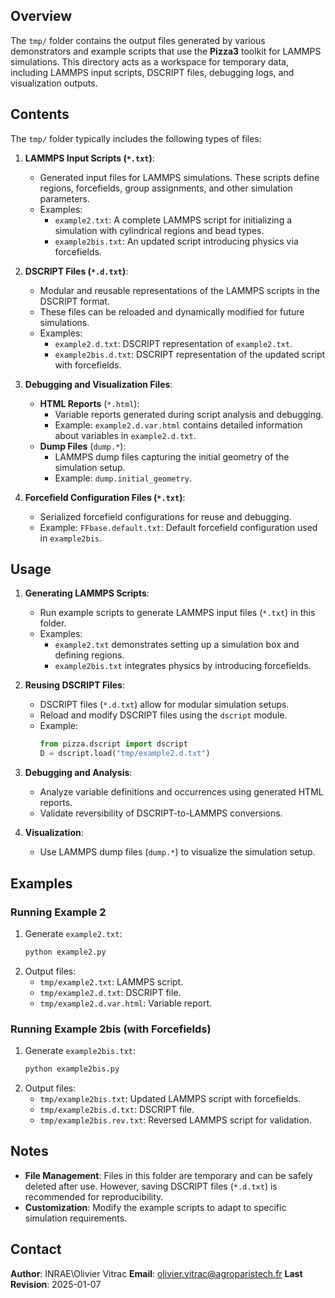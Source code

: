 ## Overview

The `tmp/` folder contains the output files generated by various demonstrators and example scripts that use the **Pizza3** toolkit for LAMMPS simulations. This directory acts as a workspace for temporary data, including LAMMPS input scripts, DSCRIPT files, debugging logs, and visualization outputs.

## Contents

The `tmp/` folder typically includes the following types of files:

1. **LAMMPS Input Scripts (`*.txt`)**:
   - Generated input files for LAMMPS simulations. These scripts define regions, forcefields, group assignments, and other simulation parameters.
   - Examples:
     - `example2.txt`: A complete LAMMPS script for initializing a simulation with cylindrical regions and bead types.
     - `example2bis.txt`: An updated script introducing physics via forcefields.

2. **DSCRIPT Files (`*.d.txt`)**:
   - Modular and reusable representations of the LAMMPS scripts in the DSCRIPT format.
   - These files can be reloaded and dynamically modified for future simulations.
   - Examples:
     - `example2.d.txt`: DSCRIPT representation of `example2.txt`.
     - `example2bis.d.txt`: DSCRIPT representation of the updated script with forcefields.

3. **Debugging and Visualization Files**:
   - **HTML Reports** (`*.html`):
     - Variable reports generated during script analysis and debugging.
     - Example: `example2.d.var.html` contains detailed information about variables in `example2.d.txt`.
   - **Dump Files** (`dump.*`):
     - LAMMPS dump files capturing the initial geometry of the simulation setup.
     - Example: `dump.initial_geometry`.

4. **Forcefield Configuration Files (`*.txt`)**:
   - Serialized forcefield configurations for reuse and debugging.
   - Example: `FFbase.default.txt`: Default forcefield configuration used in `example2bis`.

## Usage

1. **Generating LAMMPS Scripts**:
   - Run example scripts to generate LAMMPS input files (`*.txt`) in this folder.
   - Examples:
     - `example2.txt` demonstrates setting up a simulation box and defining regions.
     - `example2bis.txt` integrates physics by introducing forcefields.

2. **Reusing DSCRIPT Files**:
   - DSCRIPT files (`*.d.txt`) allow for modular simulation setups.
   - Reload and modify DSCRIPT files using the `dscript` module.
   - Example:
     ```python
     from pizza.dscript import dscript
     D = dscript.load("tmp/example2.d.txt")
     ```

3. **Debugging and Analysis**:
   - Analyze variable definitions and occurrences using generated HTML reports.
   - Validate reversibility of DSCRIPT-to-LAMMPS conversions.

4. **Visualization**:
   - Use LAMMPS dump files (`dump.*`) to visualize the simulation setup.

## Examples

### Running Example 2

1. Generate `example2.txt`:
   ```bash
   python example2.py
   ```
2. Output files:
   - `tmp/example2.txt`: LAMMPS script.
   - `tmp/example2.d.txt`: DSCRIPT file.
   - `tmp/example2.d.var.html`: Variable report.

### Running Example 2bis (with Forcefields)

1. Generate `example2bis.txt`:
   ```bash
   python example2bis.py
   ```
2. Output files:
   - `tmp/example2bis.txt`: Updated LAMMPS script with forcefields.
   - `tmp/example2bis.d.txt`: DSCRIPT file.
   - `tmp/example2bis.rev.txt`: Reversed LAMMPS script for validation.

## Notes

- **File Management**: Files in this folder are temporary and can be safely deleted after use. However, saving DSCRIPT files (`*.d.txt`) is recommended for reproducibility.
- **Customization**: Modify the example scripts to adapt to specific simulation requirements.

## Contact

**Author**: INRAE\\Olivier Vitrac
**Email**: olivier.vitrac@agroparistech.fr
**Last Revision**: 2025-01-07
